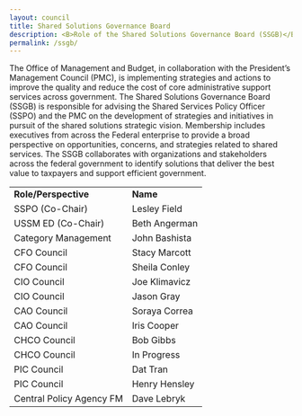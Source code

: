 ```yaml
---
layout: council
title: Shared Solutions Governance Board
description: <B>Role of the Shared Solutions Governance Board (SSGB)</B><!--<BR><BR>The Shared Solutions Governance Board (SSGB) is the primary executive body responsible for advising the Shared Service Policy Officer (SSPO) on the development of shared solutions policies in pursuit of the shared solutions mission and successful achievement of shared solutions vision and goals. Membership includes executives from across the Federal enterprise to provide a broad perspective on opportunities, concerns, and policies related to shared solutions.  The SSGB collaborates with organizations and stakeholders across the federal government to identify solutions that deliver the best value to taxpayers and support efficient government.-->
permalink: /ssgb/
---
```

The Office of Management and Budget, in collaboration with the President’s Management Council (PMC), is implementing strategies and actions to improve the quality and reduce the cost of core administrative support services across government. 
The Shared Solutions Governance Board (SSGB) is responsible for advising the Shared Services Policy Officer (SSPO) and the PMC on the development of strategies and initiatives in pursuit of the shared solutions strategic vision. Membership includes executives from across the Federal enterprise to provide a broad perspective on opportunities, concerns, and strategies related to shared services.
The SSGB collaborates with organizations and stakeholders across the federal government to identify solutions that deliver the best value to taxpayers and support efficient government.
<br>

<table>
<tr><td><strong>Role/Perspective</Strong></td><td><Strong>Name</Strong></td></tr>
<tr><td>SSPO (Co-Chair)</td><td>Lesley Field</td></tr>
<tr><td>USSM ED (Co-Chair)</td><td>Beth Angerman</td></tr>
<tr><td>Category Management</td><td>John Bashista</td></tr>
<tr><td>CFO Council</td><td>Stacy Marcott</td></tr>
<tr><td>CFO Council</td><td>Sheila Conley</td></tr>
<tr><td>CIO Council</td><td>Joe Klimavicz</td></tr>
<tr><td>CIO Council</td><td>Jason Gray</td></tr>
<tr><td>CAO Council</td><td>Soraya Correa</td></tr>
<tr><td>CAO Council</td><td>Iris Cooper</td></tr>
<tr><td>CHCO Council</td><td>Bob Gibbs</td></tr>
<tr><td>CHCO Council</td><td>In Progress</td></tr>
<tr><td>PIC Council</td><td>Dat Tran</td></tr>
<tr><td>PIC Council</td><td>Henry Hensley</td></tr>
<tr><td>Central Policy Agency FM</td><td>Dave Lebryk</td></tr>
</table>

<!--| Representation     | Name           | 
| ------------- |-------------| 
| OMB - Shared Services Policy Officer    | Lesley Field | 
| OMB - Office of Federal Procurement Policy     | Karen Pica      | 
| Customer Council Representative | TBD |  
| Provider Council Representative | Doug Anderson      |  
| General Services Administration | Tony Costa      |  
| Department of Treasury | Kristie Conrath      |  
| Office of Personnel Management | Joe Kennedy     |  
| Chief Human Capital Officer Council Representative |Robert Gibbs        |  
| Chief Financial Officer Council Representative | Stacy Marcott   |  
| Chief Acquisition Officer Council Representative | Iris Cooper      |  
| Chief Information Officer Representative | Joe Klimavicz       |  
| Department of Defense | Mark Easton      |  
| Department of Agriculture | Lynn Moanney       |  
| Department of Transportation | Jennifer Funk    |  
| Department of Interior | Elena Gonzalez      |  
| Unified Shared Services Management | Beth Angerman   |  -->
